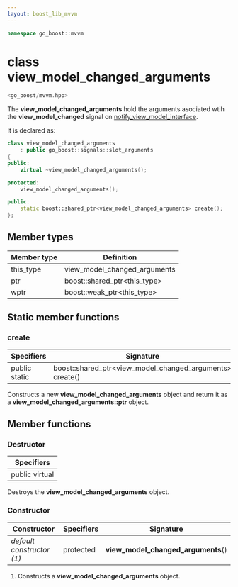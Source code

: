 ```yaml
---
layout: boost_lib_mvvm
---
```


```c++
namespace go_boost::mvvm
```

# class view_model_changed_arguments

```c++
<go_boost/mvvm.hpp>
```

The **view_model_changed_arguments** hold the arguments asociated wtih the
**view_model_changed** signal on
[notify_view_model_interface](./class_notify_view_model_change_interface.html).

It is declared as:

```c++
class view_model_changed_arguments
    : public go_boost::signals::slot_arguments
{
public:
    virtual ~view_model_changed_arguments();

protected:
    view_model_changed_arguments();

public:
    static boost::shared_ptr<view_model_changed_arguments> create();
};
```

## Member types

Member type | Definition
-|-
this_type | view_model_changed_arguments
ptr | boost\::shared_ptr\<this_type>
wptr | boost\::weak_ptr\<this_type>

## Static member functions

### create

Specifiers | Signature
-|-
public static | boost\::shared_ptr<view_model_changed_arguments> create()

Constructs a new **view_model_changed_arguments** object and return it as a
**view_model_changed_arguments\::ptr** object.

## Member functions

### Destructor

Specifiers |
-|
public virtual |

Destroys the **view_model_changed_arguments** object.

### Constructor

Constructor | Specifiers | Signature
-|-|-
*default constructor (1)* | protected | **view_model_changed_arguments**()

1. Constructs a **view_model_changed_arguments** object.
